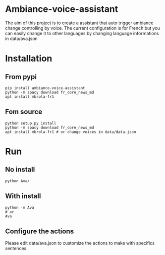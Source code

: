 # Ambiance-voice-assistant
The aim of this project is to create a assistant that auto trigger ambiance change controlling by voice.
The current configuration is for French but you can easily change it to other
languages by changing language informations in data/ava.json 



# Installation

## From pypi

```
pip install ambiance-voice-assistant
python -m spacy download fr_core_news_md
apt install mbrola-fr1
```

## Fom source

```
python setup.py install
python -m spacy download fr_core_news_md
apt install mbrola-fr1 # or change voices in data/data.json
```


# Run
## No install

```
python Ava/
```

## With install
```
python -m Ava
# or
Ava
```

## Configure the actions

Please edit data/ava.json to customize the actions to make with specifics sentences.
